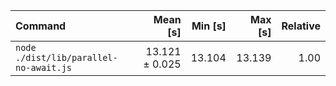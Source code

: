 | Command | Mean [s] | Min [s] | Max [s] | Relative |
|:---|---:|---:|---:|---:|
| `node ./dist/lib/parallel-no-await.js` | 13.121 ± 0.025 | 13.104 | 13.139 | 1.00 |
